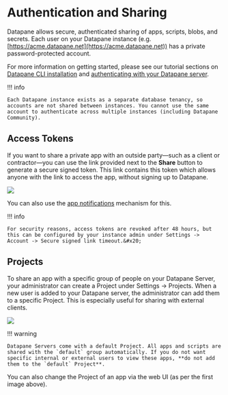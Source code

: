 # Authentication and Sharing

Datapane allows secure, authenticated sharing of apps, scripts, blobs, and secrets. Each user on your Datapane instance (e.g. [https://acme.datapane.net](https://acme.datapane.net)) has a private password-protected account.

For more information on getting started, please see our tutorial sections on [Datapane CLI installation](/tutorials/basics/install-datapane/) and [authenticating with your Datapane server](/tutorials/datapane-enterprise/authenticate-datapane/).

!!! info

    Each Datapane instance exists as a separate database tenancy, so accounts are not shared between instances. You cannot use the same account to authenticate across multiple instances (including Datapane Community).

## Access Tokens

If you want to share a private app with an outside party—such as a client or contractor—you can use the link provided next to the **Share** button to generate a secure signed token. This link contains this token which allows anyone with the link to access the app, without signing up to Datapane.

![](../../img/concepts/authentication-and-sharing-1.png)

You can also use the [app notifications](/tutorials/datapane-enterprise/app-notifications "mention") mechanism for this.&#x20;

!!! info

    For security reasons, access tokens are revoked after 48 hours, but this can be configured by your instance admin under Settings -> Account -> Secure signed link timeout.&#x20;

## Projects

To share an app with a specific group of people on your Datapane Server, your administrator can create a Project under Settings -> Projects. When a new user is added to your Datapane server, the administrator can add them to a specific Project. This is especially useful for sharing with external clients.&#x20;

![](../../img/concepts/authentication-and-sharing-2.png)

!!! warning

    Datapane Servers come with a default Project. All apps and scripts are shared with the `default` group automatically. If you do not want specific internal or external users to view these apps, **do not add them to the `default` Project**.

You can also change the Project of an app via the web UI (as per the first image above).
